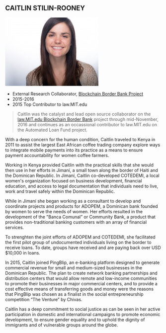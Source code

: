 

## CAITLIN STILIN-ROONEY
![caitlin.headshot](https://github.com/BridgingBanks/GeneralSpecificationsDocumentation/blob/gh-pages/Caitlin/caitlin_photo.png)
* External Research Collaborator, [Blockchain Border Bank Project](https://law.mit.edu/BlockchainBorderBank)
* 2015-2016
* 2015 Top Contributor to law.MIT.edu

> Caitlin was the catalyst and lead open source collaborator on the [law.MIT.edu Blockchain Border Bank](http://law.mit.edu/blockchainborderbank) project through mid-November, 2016 and continues as an occassional contributor to law.MIT.edu on the Automated Loan Fund project.

With a deep concern for the human condition, Caitlin traveled to Kenya in 2011 to assist the largest East African coffee trading company explore ways to integrate mobile payments into its practice as a means to ensure payment accountability for women coffee farmers.

Working in Kenya provided Caitlin with the practical skills that she would then use in her efforts in Jimaní, a small town along the border of Haiti and the Dominican Republic. In Jimaní, Caitlin co-developed COTEDEMI, a local women's organization focused on business development, financial education, and access to legal documentation that individuals need to live, work and travel safely within the Dominican Republic.

While in Jimaní she began working as a consultant to develop and coordinate projects and products for ADOPEM, a Dominican bank founded by women to serve the needs of women. Her efforts resulted in the development of the "Banca Comunal” or Community Bank, a product that provides non-traditional banking customers with an array of financial services.

To strenghten the joint efforts of ADOPEM and COTEDEMI, she facilitated the first pilot group of undocumented individuals living on the border to receive loans. To date, groups have received and are paying back over USD $10,000 in loans.

In 2015, Caitlin joined PingBlip, an e-banking platform designed to generate commercial revenue for small and medium-sized businesses in the Dominican Republic. The plan to create network banking partnerships and distribution centers that would allow remote and low-income communities to promote their businesses in major commercial centers, and to provide a cost effective means of transferring goods and money were the reasons that PingBlip was chosen as a finalist in the social entrepreneurship competition “The Venture” by Chivas.

Caitlin has a deep commitment to social justice as can be seen in her active participation in domestic and international campaigns to promote economic development, to ensure gender equality and to uphold the dignity of immigrants and of vulnerable groups around the globe.
